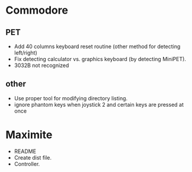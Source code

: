 # Commodore

## PET

- Add 40 columns keyboard reset routine (other method for detecting left/right)
- Fix detecting calculator vs. graphics keyboard (by detecting MiniPET).
- 3032B not recognized

## other

- Use proper tool for modifying directory listing.
- ignore phantom keys when joystick 2 and certain keys are pressed at once

# Maximite

- README
- Create dist file.
- Controller.
